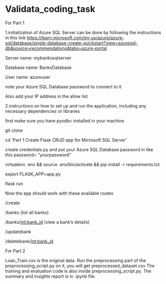# Validata_coding_task

For Part 1

1.initialization of Azure SQL Server can be done by following the instructions in this link
https://learn.microsoft.com/en-us/azure/azure-sql/database/single-database-create-quickstart?view=azuresql-db&source=recommendations&tabs=azure-portal

Server name: mybankssqlserver

Database name: BanksDatabase

User name: azureuser

note your Azure SQL Database password to connect to it

Also add your IP address in the allow list

2.instructions on how to set up and run the application, including any necessary dependencies or libraries

first make sure you have pyodbc installed in your machine

git clone

cd 'Part 1 Create Flask CRUD app for Microsoft SQL Server'

create credentials.py and put your Azure SQL Database password in like this 
password= "yourpassword"

virtualenv .env && source .env/bin/activate && pip install -r requirements.txt

export FLASK_APP=app.py

flask run



Now the app should work with these available routes

/create

/banks (list all banks)

/banks/<int:bank_id> (view a bank’s details)

/updatebank

/deletebank/<int:bank_id>



For Part 2

Loan_Train.csv is the original data. Run the preprocessing part of the preprocessing_script.py on it, you will get preprocessed_dataset.csv
The training and evaluation code is also inside preprocessing_script.py. The summary and insights report is in .ipynb file.
